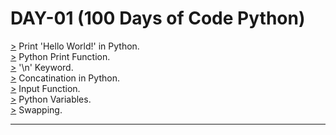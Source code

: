 # DAY-01 (100 Days of Code Python)

[>](https://github.com/Aniruddh-482/Python/blob/main/001/Hello_World.py) Print 'Hello World!' in Python.<br>
[>](https://github.com/Aniruddh-482/Python/blob/main/001/Hello_World.py) Python Print Function.<br>
[>](https://github.com/Aniruddh-482/Python/blob/main/001/Hello_World.py) '\n' Keyword.<br>
[>](https://github.com/Aniruddh-482/Python/blob/main/001/Hello_World.py) Concatination in Python.<br>
[>](https://github.com/Aniruddh-482/Python/blob/main/001/Hello_World.py) Input Function.<br>
[>](https://github.com/Aniruddh-482/Python/blob/main/001/Hello_World.py) Python Variables.<br>
[>](https://github.com/Aniruddh-482/Python/blob/main/001/Hello_World.py) Swapping.<br>
<!--We can comment out multiple lines by simply select them and press 'ctrl + /'.-->
<hr>
